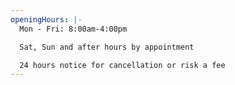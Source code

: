```yaml
---
openingHours: |-
  Mon - Fri: 8:00am-4:00pm 

  Sat, Sun and after hours by appointment

  24 hours notice for cancellation or risk a fee
---
```


